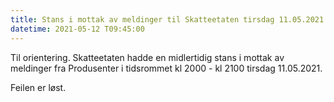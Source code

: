 ```yaml
---
title: Stans i mottak av meldinger til Skatteetaten tirsdag 11.05.2021
datetime: 2021-05-12 T09:45:00
---
```

Til orientering. Skatteetaten hadde en midlertidig stans i mottak av meldinger fra Produsenter i tidsrommet kl 2000 - kl 2100 tirsdag 11.05.2021.

Feilen er løst.

